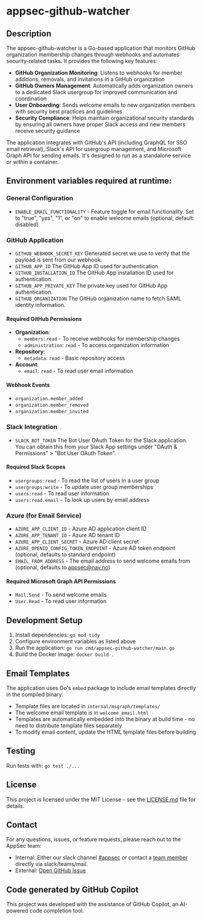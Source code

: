 # appsec-github-watcher

## Description

The appsec-github-watcher is a Go-based application that monitors GitHub organization membership changes through webhooks and automates security-related tasks. It provides the following key features:

- **GitHub Organization Monitoring**: Listens to webhooks for member additions, removals, and invitations in a GitHub organization
- **GitHub Owners Management**: Automatically adds organization owners to a dedicated Slack usergroup for improved communication and coordination
- **User Onboarding**: Sends welcome emails to new organization members with security best practices and guidelines
- **Security Compliance**: Helps maintain organizational security standards by ensuring all owners have proper Slack access and new members receive security guidance

The application integrates with GitHub's API (including GraphQL for SSO email retrieval), Slack's API for usergroup management, and Microsoft Graph API for sending emails. It's designed to run as a standalone service or within a container.

## Environment variables required at runtime:

### General Configuration
- `ENABLE_EMAIL_FUNCTIONALITY` - Feature toggle for email functionality. Set to "true", "yes", "1", or "on" to enable welcome emails (optional, default: disabled)

### GitHub Application
- `GITHUB_WEBHOOK_SECRET_KEY` Generated secret we use to verify that the payload is sent from our webhook.
- `GITHUB_APP_ID` The GitHub App ID used for authentication.
- `GITHUB_INSTALLATION_ID` The GitHub App installation ID used for authentication.
- `GITHUB_APP_PRIVATE_KEY` The private key used for GitHub App authentication.
- `GITHUB_ORGANIZATION` The GitHub organization name to fetch SAML identity information.

#### Required GitHub Permissions
- **Organization**:
  - `members`: `read` - To receive webhooks for membership changes
  - `administration`: `read` - To access organization information
- **Repository**:
  - `metadata`: `read` - Basic repository access
- **Account**:
  - `email`: `read` - To read user email information

#### Webhook Events
- `organization.member_added`
- `organization.member_removed`
- `organization.member_invited`

### Slack Integration
- `SLACK_BOT_TOKEN` The Bot User OAuth Token for the Slack application. You can obtain this from your Slack App settings under "OAuth & Permissions" > "Bot User OAuth Token".

#### Required Slack Scopes
- `usergroups:read` - To read the list of users in a user group
- `usergroups:write` - To update user group memberships
- `users:read` - To read user information
- `users:read.email` - To look up users by email address

### Azure (for Email Service)
- `AZURE_APP_CLIENT_ID` - Azure AD application client ID
- `AZURE_APP_TENANT_ID` - Azure AD tenant ID
- `AZURE_APP_CLIENT_SECRET` - Azure AD client secret
- `AZURE_OPENID_CONFIG_TOKEN_ENDPOINT` - Azure AD token endpoint (optional, defaults to standard endpoint)
- `EMAIL_FROM_ADDRESS` - The email address to send welcome emails from (optional, defaults to appsec@nav.no)

#### Required Microsoft Graph API Permissions
- `Mail.Send` - To send welcome emails
- `User.Read` - To read user information

## Development Setup

1. Install dependencies: `go mod tidy`
2. Configure environment variables as listed above
3. Run the application: `go run cmd/appsec-github-watcher/main.go`
4. Build the Docker image: `docker build .`

## Email Templates

The application uses Go's `embed` package to include email templates directly in the compiled binary:

- Template files are located in `internal/msgraph/templates/`
- The welcome email template is in `welcome_email.html`
- Templates are automatically embedded into the binary at build time - no need to distribute template files separately
- To modify email content, update the HTML template files before building

## Testing

Run tests with: `go test ./...`

## License

This project is licensed under the MIT License - see the [LICENSE.md](LICENSE.md) file for details.

## Contact

For any questions, issues, or feature requests, please reach out to the AppSec team:
- Internal: Either our slack channel [#appsec](https://nav-it.slack.com/archives/C06P91VN27M) or contact a [team member](https://teamkatalogen.nav.no/team/02ed767d-ce01-49b5-9350-ee4c984fd78f) directly via slack/teams/mail.
- External: [Open GitHub Issue](https://github.com/navikt/appsec-github-watcher/issues/new/choose)

## Code generated by GitHub Copilot

This project was developed with the assistance of GitHub Copilot, an AI-powered code completion tool.